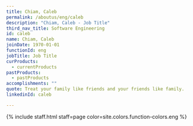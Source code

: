```yaml
---
title: Chiam, Caleb
permalink: /aboutus/eng/caleb
description: "Chiam, Caleb - Job Title"
third_nav_title: Software Engineering
id: caleb
name: Chiam, Caleb
joinDate: 1970-01-01
functionId: eng
jobTitle: Job Title
curProducts:
  - currentProducts
pastProducts:
  - pastProducts
accomplishments: ""
quote: Treat your family like friends and your friends like family.
linkedinId: caleb

---
```


{% include staff.html staff=page color=site.colors.function-colors.eng %}
